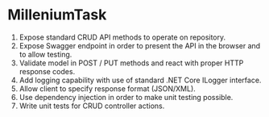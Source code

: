 # MilleniumTask
1. Expose standard CRUD API methods to operate on repository.
2. Expose Swagger endpoint in order to present the API in the browser and to allow testing.
3. Validate model in POST / PUT methods and react with proper HTTP response codes.
4. Add logging capability with use of standard .NET Core ILogger interface.
5. Allow client to specify response format (JSON/XML).
6. Use dependency injection in order to make unit testing possible.
7. Write unit tests for CRUD controller actions.
